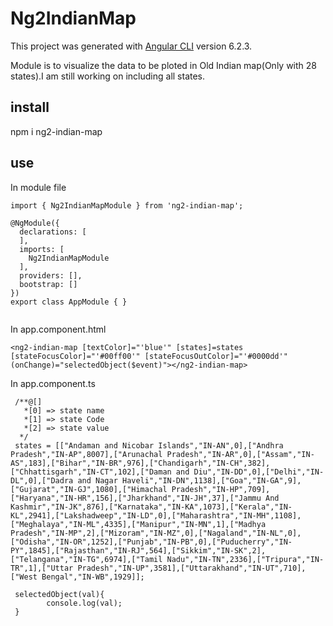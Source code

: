 # Ng2IndianMap

This project was generated with [Angular CLI](https://github.com/angular/angular-cli) version 6.2.3.

Module is to visualize the data to be ploted in Old Indian map(Only with 28 states).I am still working on including all states.



## install

npm i ng2-indian-map

## use

In module file

```
import { Ng2IndianMapModule } from 'ng2-indian-map';
 
@NgModule({
  declarations: [
  ],
  imports: [
    Ng2IndianMapModule
  ],
  providers: [],
  bootstrap: []
})
export class AppModule { }


```

In app.component.html

```
<ng2-indian-map [textColor]="'blue'" [states]=states [stateFocusColor]="'#00ff00'" [stateFocusOutColor]="'#0000dd'" (onChange)="selectedObject($event)"></ng2-indian-map>

```

In  app.component.ts

```
 /**@[]
   *[0] => state name
   *[1] => state Code
   *[2] => state value 
  */
 states = [["Andaman and Nicobar Islands","IN-AN",0],["Andhra Pradesh","IN-AP",8007],["Arunachal Pradesh","IN-AR",0],["Assam","IN-AS",183],["Bihar","IN-BR",976],["Chandigarh","IN-CH",382],["Chhattisgarh","IN-CT",102],["Daman and Diu","IN-DD",0],["Delhi","IN-DL",0],["Dadra and Nagar Haveli","IN-DN",1138],["Goa","IN-GA",9],["Gujarat","IN-GJ",1080],["Himachal Pradesh","IN-HP",709],["Haryana","IN-HR",156],["Jharkhand","IN-JH",37],["Jammu And Kashmir","IN-JK",876],["Karnataka","IN-KA",1073],["Kerala","IN-KL",2941],["Lakshadweep","IN-LD",0],["Maharashtra","IN-MH",1108],["Meghalaya","IN-ML",4335],["Manipur","IN-MN",1],["Madhya Pradesh","IN-MP",2],["Mizoram","IN-MZ",0],["Nagaland","IN-NL",0],["Odisha","IN-OR",1252],["Punjab","IN-PB",0],["Puducherry","IN-PY",1845],["Rajasthan","IN-RJ",564],["Sikkim","IN-SK",2],["Telangana","IN-TG",6974],["Tamil Nadu","IN-TN",2336],["Tripura","IN-TR",1],["Uttar Pradesh","IN-UP",3581],["Uttarakhand","IN-UT",710],["West Bengal","IN-WB",1929]];
 
 selectedObject(val){
        console.log(val);
 }
```